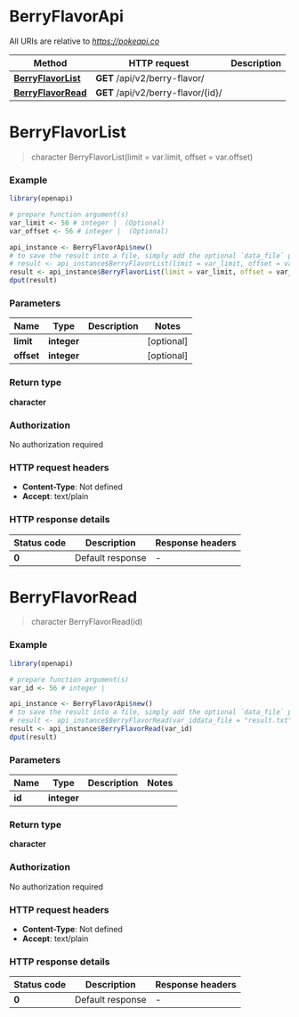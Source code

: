 # BerryFlavorApi

All URIs are relative to *https://pokeapi.co*

Method | HTTP request | Description
------------- | ------------- | -------------
[**BerryFlavorList**](BerryFlavorApi.md#BerryFlavorList) | **GET** /api/v2/berry-flavor/ | 
[**BerryFlavorRead**](BerryFlavorApi.md#BerryFlavorRead) | **GET** /api/v2/berry-flavor/{id}/ | 


# **BerryFlavorList**
> character BerryFlavorList(limit = var.limit, offset = var.offset)



### Example
```R
library(openapi)

# prepare function argument(s)
var_limit <- 56 # integer |  (Optional)
var_offset <- 56 # integer |  (Optional)

api_instance <- BerryFlavorApi$new()
# to save the result into a file, simply add the optional `data_file` parameter, e.g.
# result <- api_instance$BerryFlavorList(limit = var_limit, offset = var_offsetdata_file = "result.txt")
result <- api_instance$BerryFlavorList(limit = var_limit, offset = var_offset)
dput(result)
```

### Parameters

Name | Type | Description  | Notes
------------- | ------------- | ------------- | -------------
 **limit** | **integer**|  | [optional] 
 **offset** | **integer**|  | [optional] 

### Return type

**character**

### Authorization

No authorization required

### HTTP request headers

 - **Content-Type**: Not defined
 - **Accept**: text/plain

### HTTP response details
| Status code | Description | Response headers |
|-------------|-------------|------------------|
| **0** | Default response |  -  |

# **BerryFlavorRead**
> character BerryFlavorRead(id)



### Example
```R
library(openapi)

# prepare function argument(s)
var_id <- 56 # integer | 

api_instance <- BerryFlavorApi$new()
# to save the result into a file, simply add the optional `data_file` parameter, e.g.
# result <- api_instance$BerryFlavorRead(var_iddata_file = "result.txt")
result <- api_instance$BerryFlavorRead(var_id)
dput(result)
```

### Parameters

Name | Type | Description  | Notes
------------- | ------------- | ------------- | -------------
 **id** | **integer**|  | 

### Return type

**character**

### Authorization

No authorization required

### HTTP request headers

 - **Content-Type**: Not defined
 - **Accept**: text/plain

### HTTP response details
| Status code | Description | Response headers |
|-------------|-------------|------------------|
| **0** | Default response |  -  |

